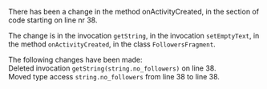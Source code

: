 There has been a change in the method onActivityCreated, in the section of code starting on line nr 38.
  
The change is in the invocation ```getString```, in the invocation ```setEmptyText```, in the method ```onActivityCreated```, in the class ```FollowersFragment```.
  
The following changes have been made:  
Deleted invocation ```getString(string.no_followers)``` on line 38.  
Moved type access ```string.no_followers``` from line 38 to line 38.  
